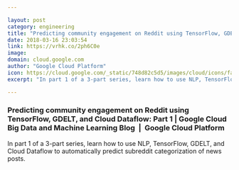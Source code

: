```yaml
---

layout: post
category: engineering
title: "Predicting community engagement on Reddit using TensorFlow, GDELT, and Cloud Dataflow: Part 1"
date: 2018-03-16 23:03:54
link: https://vrhk.co/2ph6C0e
image: 
domain: cloud.google.com
author: "Google Cloud Platform"
icon: https://cloud.google.com/_static/748d82c5d5/images/cloud/icons/favicons/apple-icon.png
excerpt: "In part 1 of a 3-part series, learn how to use NLP, TensorFlow, GDELT, and Cloud Dataflow to automatically predict subreddit categorization of news posts."

---
```


### Predicting community engagement on Reddit using TensorFlow, GDELT, and Cloud Dataflow: Part 1 | Google Cloud Big Data and Machine Learning Blog  |  Google Cloud Platform

In part 1 of a 3-part series, learn how to use NLP, TensorFlow, GDELT, and Cloud Dataflow to automatically predict subreddit categorization of news posts.